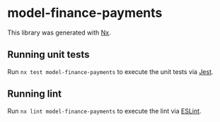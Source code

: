 # model-finance-payments

This library was generated with [Nx](https://nx.dev).

## Running unit tests

Run `nx test model-finance-payments` to execute the unit tests via [Jest](https://jestjs.io).

## Running lint

Run `nx lint model-finance-payments` to execute the lint via [ESLint](https://eslint.org/).
